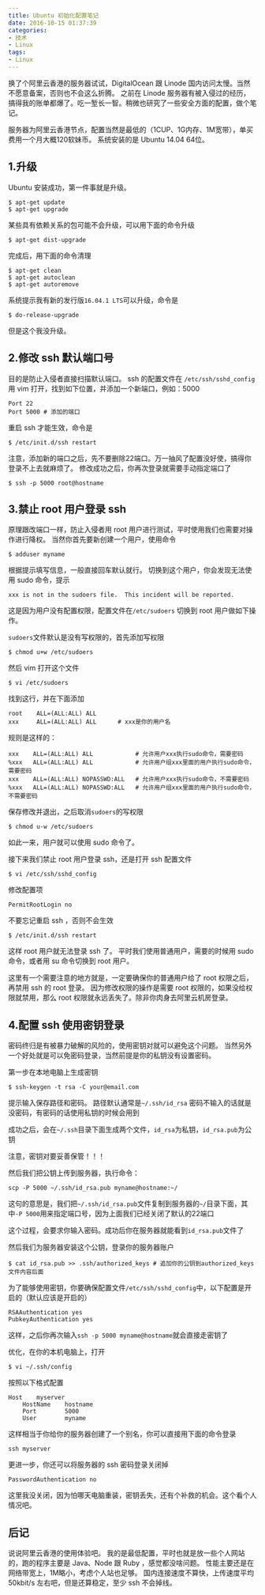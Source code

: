 ```yaml
---
title: Ubuntu 初始化配置笔记
date: 2016-10-15 01:37:39
categories:
- 技术
- Linux
tags:
- Linux
---
```

换了个阿里云香港的服务器试试，DigitalOcean 跟 Linode 国内访问太慢。当然不愿意备案，否则也不会这么折腾。
之前在 Linode 服务器有被入侵过的经历，搞得我的账单都爆了。吃一堑长一智。稍微也研究了一些安全方面的配置，做个笔记。

<!-- more -->

服务器为阿里云香港节点，配置当然是最低的（1CUP、1G内存、1M宽带），单买费用一个月大概120软妹币。
系统安装的是 Ubuntu 14.04 64位。

## 1.升级 ##

Ubuntu 安装成功，第一件事就是升级。

```
$ apt-get update
$ apt-get upgrade
```

某些具有依赖关系的包可能不会升级，可以用下面的命令升级

```
$ apt-get dist-upgrade
```

完成后，用下面的命令清理

```
$ apt-get clean
$ apt-get autoclean
$ apt-get autoremove
```

系统提示我有新的发行版`16.04.1 LTS`可以升级，命令是

```
$ do-release-upgrade
```

但是这个我没升级。

## 2.修改 ssh 默认端口号 ##

目的是防止入侵者直接扫描默认端口。
ssh 的配置文件在 `/etc/ssh/sshd_config`
用 vim 打开，找到如下位置，并添加一个新端口，例如：5000

```
Port 22
Port 5000 # 添加的端口
```

重启 ssh 才能生效，命令是

```
$ /etc/init.d/ssh restart
```

注意，添加新的端口之后，先不要删除22端口。万一抽风了配置没好使，搞得你登录不上去就麻烦了。
修改成功之后，你再次登录就需要手动指定端口了

```
$ ssh -p 5000 root@hostname
```

## 3.禁止 root 用户登录 ssh ##

原理跟改端口一样，防止入侵者用 root 用户进行测试，平时使用我们也需要对操作进行降权。
当然你首先要新创建一个用户，使用命令

```
$ adduser myname
```

根据提示填写信息，一般直接回车默认就行。
切换到这个用户，你会发现无法使用 sudo 命令，提示

```
xxx is not in the sudoers file.  This incident will be reported.
```

这是因为用户没有配置权限，配置文件在`/etc/sudoers`
切换到 root 用户做如下操作。

`sudoers`文件默认是没有写权限的，首先添加写权限

```
$ chmod u+w /etc/sudoers
```

然后 vim 打开这个文件

```
$ vi /etc/sudoers
```

找到这行，并在下面添加

```
root    ALL=(ALL:ALL) ALL
xxx     ALL=(ALL:ALL) ALL      # xxx是你的用户名
```

规则是这样的：

```
xxx    ALL=(ALL:ALL) ALL            # 允许用户xxx执行sudo命令，需要密码
%xxx   ALL=(ALL:ALL) ALL            # 允许用户组xxx里面的用户执行sudo命令，需要密码
xxx    ALL=(ALL:ALL) NOPASSWD:ALL   # 允许用户xxx执行sudo命令，不需要密码
%xxx   ALL=(ALL:ALL) NOPASSWD:ALL   # 允许用户组xxx里面的用户执行sudo命令，不需要密码
```

保存修改并退出，之后取消`sudoers`的写权限

```
$ chmod u-w /etc/sudoers
```

如此一来，用户就可以使用 sudo 命令了。

接下来我们禁止 root 用户登录 ssh，还是打开 ssh 配置文件

```
$ vi /etc/ssh/sshd_config
```

修改配置项

```
PermitRootLogin no
```

不要忘记重启 ssh ，否则不会生效

```
$ /etc/init.d/ssh restart
```

这样 root 用户就无法登录 ssh 了。
平时我们使用普通用户，需要的时候用 sudo 命令，或者用 su 命令切换到 root 用户。

这里有一个需要注意的地方就是，一定要确保你的普通用户给了 root 权限之后，再禁用 ssh 的 root 登录。
因为修改权限的操作是需要 root 权限的，如果没给权限就禁用，那么 root 权限就永远丢失了。除非你肉身去阿里云机房登录。

## 4.配置 ssh 使用密钥登录 ##

密码终归是有被暴力破解的风险的，使用密钥对就可以避免这个问题。
当然另外一个好处就是可以免密码登录，当然前提是你的私钥没有设置密码。

第一步在本地电脑上生成密钥

```
$ ssh-keygen -t rsa -C your@email.com
```

提示输入保存路径和密码。
路径默认通常是`~/.ssh/id_rsa`
密码不输入的话就是没密码，有密码的话使用私钥的时候会用到

成功之后，会在`~/.ssh`目录下面生成两个文件，`id_rsa`为私钥，`id_rsa.pub`为公钥

注意，密钥对要妥善保管！！！

然后我们把公钥上传到服务器，执行命令：

```
scp -P 5000 ~/.ssh/id_rsa.pub myname@hostname:~/
```

这句的意思是，我们把`~/.ssh/id_rsa.pub`文件复制到服务器的`~/`目录下面，其中`-P 5000`用来指定端口号，因为上面我们已经关闭了默认的22端口

这个过程，会要求你输入密码。成功后你在服务器就能看到`id_rsa.pub`文件了

然后我们为服务器安装这个公钥，登录你的服务器账户

```
$ cat id_rsa.pub >> .ssh/authorized_keys # 追加你的公钥到authorized_keys文件内容后面
```

为了能够使用密钥，你要确保配置文件`/etc/ssh/sshd_config`中，以下配置是开启的（默认应该是开启的）

```
RSAAuthentication yes
PubkeyAuthentication yes
```

这样，之后你再次输入`ssh -p 5000 myname@hostname`就会直接走密钥了

优化，在你的本机电脑上，打开

```
$ vi ~/.ssh/config
```

按照以下格式配置

```
Host    myserver
    HostName    hostname
    Port        5000
    User        myname
```

这样相当于你给你的服务器创建了一个别名，你可以直接用下面的命令登录

```
ssh myserver
```

更进一步，你还可以将服务器的 ssh 密码登录关闭掉

```
PasswordAuthentication no
```

这里我没关闭，因为怕哪天电脑重装，密钥丢失，还有个补救的机会。这个看个人情况吧。

## 后记 ##

说说阿里云香港的使用体验吧。
我的是最低配置，平时也就是放一些个人网站的，跑的程序主要是 Java、Node 跟 Ruby ，感觉都没啥问题。
性能主要还是在网络带宽上，1M略小，考虑个人站也足够。
国内连接速度不算快，上传速度平均 50kbit/s 左右吧，但是还算稳定，至少 ssh 不会掉线。
